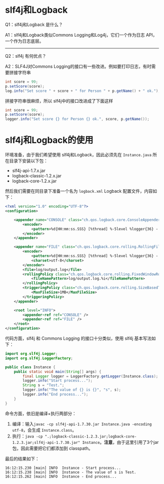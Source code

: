 # slf4j和Logback

Q1：slf4j和Logback 是什么？

A1：slf4j和Logback类似Commons Logging和Log4j，它们一个作为日志 API，一个作为日志底层。



---

Q2：slf4j 有何优点？

A2：SLF4J对Commons Logging的接口有一些改进。例如要打印日志，有时需要拼接字符串

```java
int score = 99;
p.setScore(score);
log.info("Set score " + score + " for Person " + p.getName() + " ok.");
```

拼接字符串很麻烦，所以 slf4j中的接口改进成了下面这样

```java
int score = 99;
p.setScore(score);
logger.info("Set score {} for Person {} ok.", score, p.getName());
```



# slf4j和Logback的使用

环境准备，由于我们希望使用 slf4j和Logback，因此必须先在 `Instance.java` 所在目录下安装以下包：

- slf4j-api-1.7.x.jar
- logback-classic-1.2.x.jar
- logback-core-1.2.x.jar



然后我们需要在同目录下准备一个名为 `logback.xml` Logback 配置文件，内容如下：

```xml
<?xml version="1.0" encoding="UTF-8"?>
<configuration>

	<appender name="CONSOLE" class="ch.qos.logback.core.ConsoleAppender">
		<encoder>
			<pattern>%d{HH:mm:ss.SSS} [%thread] %-5level %logger{36} - %msg%n</pattern>
		</encoder>
	</appender>

	<appender name="FILE" class="ch.qos.logback.core.rolling.RollingFileAppender">
		<encoder>
			<pattern>%d{HH:mm:ss.SSS} [%thread] %-5level %logger{36} - %msg%n</pattern>
			<charset>utf-8</charset>
		</encoder>
		<file>log/output.log</file>
		<rollingPolicy class="ch.qos.logback.core.rolling.FixedWindowRollingPolicy">
			<fileNamePattern>log/output.log.%i</fileNamePattern>
		</rollingPolicy>
		<triggeringPolicy class="ch.qos.logback.core.rolling.SizeBasedTriggeringPolicy">
			<MaxFileSize>1MB</MaxFileSize>
		</triggeringPolicy>
	</appender>

	<root level="INFO">
		<appender-ref ref="CONSOLE" />
		<appender-ref ref="FILE" />
	</root>
</configuration>
```



代码方面，slf4j 和 Commons Logging 的接口十分类似，使用 slf4j 基本写法如下：

```java
import org.slf4j.Logger;
import org.slf4j.LoggerFactory;

public class Instance {
    public static void main(String[] args) {
        final Logger logger = LoggerFactory.getLogger(Instance.class);
        logger.info("Start process...");
        String s = "Test.";
        logger.info("The value of {} is {}", "s", s);
        logger.info("End process...");
    }
}
```



命令方面，依旧是编译+执行两部分：

1. 编译：输入`javac -cp slf4j-api-1.7.30.jar Instance.java -encoding utf-8`，会生成 `Instance.class`。
2. 执行：`java -cp ".;logback-classic-1.2.3.jar;logback-core-1.2.3.jar;slf4j-api-1.7.30.jar" Instance`。**注意**，由于这里引用了3个jar包，因此需要把它们都添加到 classpath。



最后的结果如下：

```
16:12:15.230 [main] INFO  Instance - Start process...
16:12:15.238 [main] INFO  Instance - The value of s is Test.
16:12:15.262 [main] INFO  Instance - End process...
```